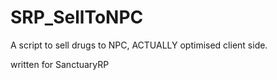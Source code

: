 # SRP_SellToNPC
 A script to sell drugs to NPC, ACTUALLY optimised client side.

 written for SanctuaryRP

